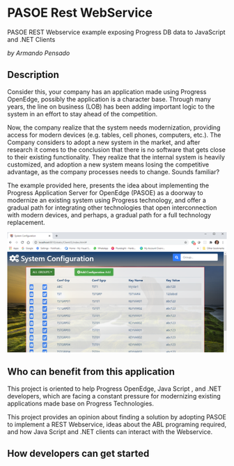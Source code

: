 # PASOE Rest WebService

PASOE REST Webservice example exposing Progress DB data to JavaScript and .NET Clients

_by Armando Pensado_

## Description

Consider this, your company has an application made using Progress OpenEdge, possibly the application is a character base. Through many years, the line on business (LOB) has been adding important logic to the system in an effort to stay ahead of the competition. 

Now, the company realize that the system needs modernization, providing access for modern devices (e.g. tables, cell phones, computers, etc.). The Company considers to adopt a new system in the market, and after research it comes to the conclusion that there is no software that gets close to their existing functionality. They realize that the internal system is heavily customized, and adoption a new system means losing the competitive advantage, as the company processes needs to change. Sounds familiar?

The example provided here, presents the idea about implementing the Progress Application Server for OpenEdge (PASOE) as a doorway to modernize an existing system using Progress technology, and offer a gradual path for integrating other technologies that open interconnection with modern devices, and perhaps, a gradual path for a full technology replacement. 

![MainPage](./docimgs/ClientJS/MainPage.png)

## Who can benefit from this application

This project is oriented to help Progress OpenEdge, Java Script , and .NET developers, which are facing a constant pressure for modernizing existing applications made base on Progress Technologies. 

This project provides an opinion about finding a solution by adopting PASOE to implement a REST Webservice, ideas about the ABL programing required, and  how Java Script and .NET clients can interact with the Webservice. 

## How developers can get started

